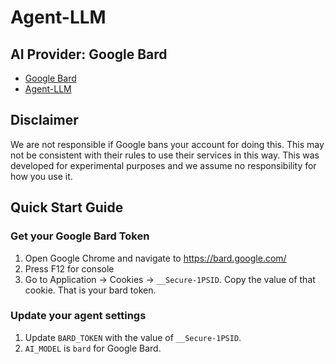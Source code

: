 # Agent-LLM

## AI Provider: Google Bard

- [Google Bard](https://bard.google.com)
- [Agent-LLM](https://github.com/Josh-XT/Agent-LLM)

## Disclaimer

We are not responsible if Google bans your account for doing this. This may not be consistent with their rules to use their services in this way. This was developed for experimental purposes and we assume no responsibility for how you use it.

## Quick Start Guide

### Get your Google Bard Token

1. Open Google Chrome and navigate to https://bard.google.com/
2. Press F12 for console
3. Go to Application → Cookies → `__Secure-1PSID`. Copy the value of that cookie. That is your bard token.

### Update your agent settings
1. Update `BARD_TOKEN` with the value of `__Secure-1PSID`.
2. `AI_MODEL` is `bard` for Google Bard.
